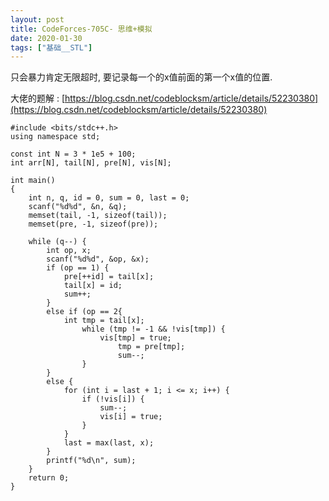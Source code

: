 ```yaml
---
layout: post
title: CodeForces-705C- 思维+模拟
date: 2020-01-30
tags: ["基础__STL"]
---
```


<!-- wp:paragraph -->

只会暴力肯定无限超时, 要记录每一个的x值前面的第一个x值的位置. 

<!-- /wp:paragraph -->

<!-- wp:paragraph -->

大佬的题解 : [https://blog.csdn.net/codeblocksm/article/details/52230380](https://blog.csdn.net/codeblocksm/article/details/52230380)

<!-- /wp:paragraph -->

<!-- wp:code -->

    #include <bits/stdc++.h>
    using namespace std;

    const int N = 3 * 1e5 + 100;
    int arr[N], tail[N], pre[N], vis[N];

    int main()
    {
        int n, q, id = 0, sum = 0, last = 0;
        scanf("%d%d", &n, &q);
        memset(tail, -1, sizeof(tail));
        memset(pre, -1, sizeof(pre));

        while (q--) {
            int op, x;
            scanf("%d%d", &op, &x);
            if (op == 1) {
                pre[++id] = tail[x];
                tail[x] = id;
                sum++;
            }
            else if (op == 2{
                int tmp = tail[x];
                    while (tmp != -1 && !vis[tmp]) {
                        vis[tmp] = true;
                            tmp = pre[tmp];
                            sum--;
                    }
            }
            else {
                for (int i = last + 1; i <= x; i++) {
                    if (!vis[i]) {
                        sum--;
                        vis[i] = true;
                    }
                }
                last = max(last, x);
            }
            printf("%d\n", sum);
        }
        return 0;
    }

<!-- /wp:code -->